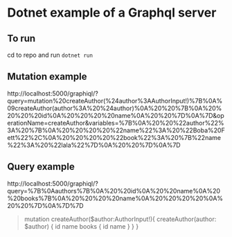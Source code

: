 # Dotnet example of a Graphql server  
## To run  
cd to repo and run `dotnet run`  
## Mutation example  
http://localhost:5000/graphiql/?query=mutation%20createAuthor(%24author%3AAuthorInput!)%7B%0A%09createAuthor(author%3A%20%24author)%0A%20%20%7B%0A%20%20%20%20id%0A%20%20%20%20name%0A%20%20%7D%0A%7D&operationName=createAuthor&variables=%7B%0A%20%20%22author%22%3A%20%7B%0A%20%20%20%20%22name%22%3A%20%22Boba%20Fett%22%2C%0A%20%20%20%20%22book%22%3A%20%7B%22name%22%3A%20%22lala%22%7D%0A%20%20%7D%0A%7D  

## Query example  
http://localhost:5000/graphiql/?query=%7B%0Aauthors%7B%0A%20%20id%0A%20%20name%0A%20%20books%7B%0A%20%20%20%20name%0A%20%20%20%20%0A%20%20%7D%0A%7D%7D

> mutation createAuthor($author:AuthorInput!){
	createAuthor(author: $author)
  {
    id
    name
    books {
      id
      name
    }
  }
}
